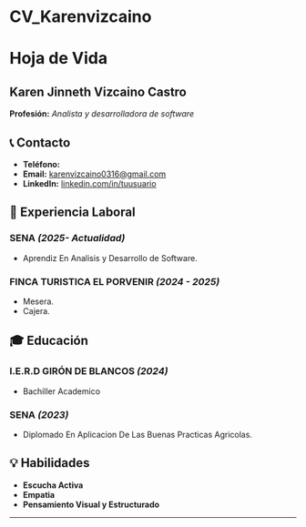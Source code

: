 # CV_Karenvizcaino
# Hoja de Vida

## Karen Jinneth Vizcaino Castro
**Profesión:** _Analista y desarrolladora de software_

## 📞 Contacto
- **Teléfono:** 
- **Email:** [karenvizcaino0316@gmail.com](mailto:correo@ejemplo.com)
- **LinkedIn:** [linkedin.com/in/tuusuario](https://linkedin.com/in/tuusuario)

## 🏢 Experiencia Laboral
### **SENA** _(2025- Actualidad)_
- Aprendiz En Analisis y Desarrollo de Software.

### **FINCA TURISTICA EL PORVENIR** _(2024 - 2025)_
- Mesera.
- Cajera.

## 🎓 Educación
### **I.E.R.D GIRÓN DE BLANCOS** _(2024)_
- Bachiller Academico
### **SENA** _(2023)_
- Diplomado En Aplicacion De Las Buenas Practicas Agricolas.

## 💡 Habilidades
- **Escucha Activa**
- **Empatia**
- **Pensamiento Visual y Estructurado**

---


